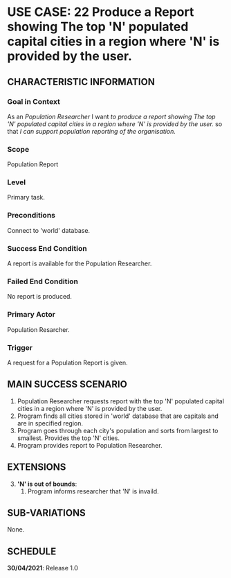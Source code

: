 # USE CASE: 22 Produce a Report showing The top 'N' populated capital cities in a region where 'N' is provided by the user.

## CHARACTERISTIC INFORMATION

### Goal in Context

As an *Population  Researcher* I want *to produce a report showing The top 'N' populated capital cities in a region where 'N' is provided by the user.* so that *I can support population reporting of the organisation.*

### Scope

Population Report

### Level

Primary task.

### Preconditions

Connect to 'world' database.

### Success End Condition

A report is available for the Population Researcher.

### Failed End Condition

No report is produced.

### Primary Actor

Population Resarcher.

### Trigger

A request for a Population Report is given.

## MAIN SUCCESS SCENARIO

1. Population Researcher requests report with the top 'N' populated capital cities in a region where 'N' is provided by the user.
2. Program finds all cities stored in 'world' database that are capitals and are in specified region.
3. Program goes through each city's population and sorts from largest to smallest. Provides the top 'N' cities.
4. Program provides report to Population Researcher.

## EXTENSIONS

3. **'N' is out of bounds**:
    1. Program informs researcher that 'N' is invaild.

## SUB-VARIATIONS

None.

## SCHEDULE

**30/04/2021**: Release 1.0